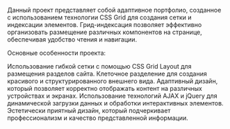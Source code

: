 Данный проект представляет собой адаптивное портфолио, созданное с использованием технологии CSS Grid для создания сетки и индексации элементов. Грид-индексация позволяет эффективно организовать размещение различных компонентов на странице, обеспечивая удобство чтения и навигации.

Основные особенности проекта:

Использование гибкой сетки с помощью CSS Grid Layout для размещения разделов сайта.
Клеточное разделение для создания красивого и структурированного внешнего вида.
Адаптивный дизайн, который позволяет корректно отображать контент на различных устройствах и экранах.
Использование технологий AJAX и jQuery для динамической загрузки данных и обработки интерактивных элементов.
Эстетически приятный дизайн, который подчеркивает профессионализм и качество представленной информации.
